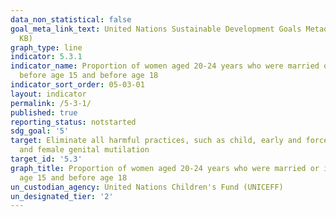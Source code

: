 ```yaml
---
data_non_statistical: false
goal_meta_link_text: United Nations Sustainable Development Goals Metadata (PDF 207
  KB)
graph_type: line
indicator: 5.3.1
indicator_name: Proportion of women aged 20-24 years who were married or in a union
  before age 15 and before age 18
indicator_sort_order: 05-03-01
layout: indicator
permalink: /5-3-1/
published: true
reporting_status: notstarted
sdg_goal: '5'
target: Eliminate all harmful practices, such as child, early and forced marriage
  and female genital mutilation
target_id: '5.3'
graph_title: Proportion of women aged 20-24 years who were married or in a union before
  age 15 and before age 18
un_custodian_agency: United Nations Children's Fund (UNICEFF)
un_designated_tier: '2'
---
```

